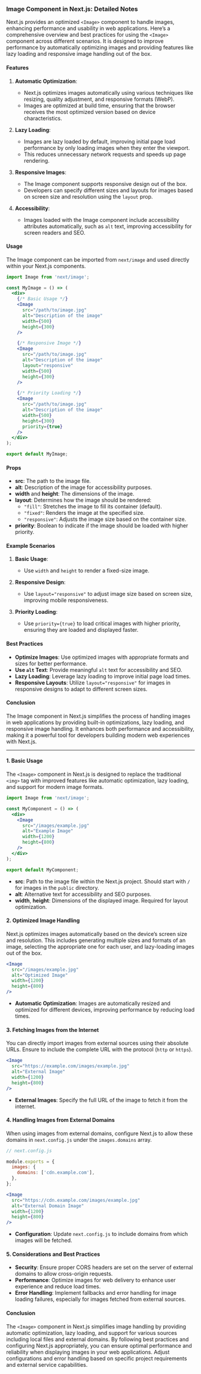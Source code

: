 ### Image Component in Next.js: Detailed Notes

Next.js provides an optimized `<Image>` component to handle images, enhancing performance and usability in web applications. Here’s a comprehensive overview and best practices for using the `<Image>` component across different scenarios.
It is designed to improve performance by automatically optimizing images and providing features like lazy loading and responsive image handling out of the box.

#### Features

1. **Automatic Optimization**:
   - Next.js optimizes images automatically using various techniques like resizing, quality adjustment, and responsive formats (WebP).
   - Images are optimized at build time, ensuring that the browser receives the most optimized version based on device characteristics.

2. **Lazy Loading**:
   - Images are lazy loaded by default, improving initial page load performance by only loading images when they enter the viewport.
   - This reduces unnecessary network requests and speeds up page rendering.

3. **Responsive Images**:
   - The Image component supports responsive design out of the box.
   - Developers can specify different sizes and layouts for images based on screen size and resolution using the `layout` prop.

4. **Accessibility**:
   - Images loaded with the Image component include accessibility attributes automatically, such as `alt` text, improving accessibility for screen readers and SEO.

#### Usage

The Image component can be imported from `next/image` and used directly within your Next.js components.

```jsx
import Image from 'next/image';

const MyImage = () => (
  <div>
    {/* Basic Usage */}
    <Image
      src="/path/to/image.jpg"
      alt="Description of the image"
      width={500}
      height={300}
    />

    {/* Responsive Image */}
    <Image
      src="/path/to/image.jpg"
      alt="Description of the image"
      layout="responsive"
      width={500}
      height={300}
    />

    {/* Priority Loading */}
    <Image
      src="/path/to/image.jpg"
      alt="Description of the image"
      width={500}
      height={300}
      priority={true}
    />
  </div>
);

export default MyImage;
```

#### Props

- **src**: The path to the image file.
- **alt**: Description of the image for accessibility purposes.
- **width** and **height**: The dimensions of the image.
- **layout**: Determines how the image should be rendered:
  - `"fill"`: Stretches the image to fill its container (default).
  - `"fixed"`: Renders the image at the specified size.
  - `"responsive"`: Adjusts the image size based on the container size.
- **priority**: Boolean to indicate if the image should be loaded with higher priority.

#### Example Scenarios

1. **Basic Usage**:
   - Use `width` and `height` to render a fixed-size image.

2. **Responsive Design**:
   - Use `layout="responsive"` to adjust image size based on screen size, improving mobile responsiveness.

3. **Priority Loading**:
   - Use `priority={true}` to load critical images with higher priority, ensuring they are loaded and displayed faster.

#### Best Practices

- **Optimize Images**: Use optimized images with appropriate formats and sizes for better performance.
- **Use `alt` Text**: Provide meaningful `alt` text for accessibility and SEO.
- **Lazy Loading**: Leverage lazy loading to improve initial page load times.
- **Responsive Layouts**: Utilize `layout="responsive"` for images in responsive designs to adapt to different screen sizes.

#### Conclusion

The Image component in Next.js simplifies the process of handling images in web applications by providing built-in optimizations, lazy loading, and responsive image handling. It enhances both performance and accessibility, making it a powerful tool for developers building modern web experiences with Next.js.


---


#### 1. **Basic Usage**

The `<Image>` component in Next.js is designed to replace the traditional `<img>` tag with improved features like automatic optimization, lazy loading, and support for modern image formats.

```jsx
import Image from 'next/image';

const MyComponent = () => (
  <div>
    <Image
      src="/images/example.jpg"
      alt="Example Image"
      width={1200}
      height={800}
    />
  </div>
);

export default MyComponent;
```

- **src**: Path to the image file within the Next.js project. Should start with `/` for images in the `public` directory.
- **alt**: Alternative text for accessibility and SEO purposes.
- **width**, **height**: Dimensions of the displayed image. Required for layout optimization.

#### 2. **Optimized Image Handling**

Next.js optimizes images automatically based on the device’s screen size and resolution. This includes generating multiple sizes and formats of an image, selecting the appropriate one for each user, and lazy-loading images out of the box.

```jsx
<Image
  src="/images/example.jpg"
  alt="Optimized Image"
  width={1200}
  height={800}
/>
```

- **Automatic Optimization**: Images are automatically resized and optimized for different devices, improving performance by reducing load times.

#### 3. **Fetching Images from the Internet**

You can directly import images from external sources using their absolute URLs. Ensure to include the complete URL with the protocol (`http` or `https`).

```jsx
<Image
  src="https://example.com/images/example.jpg"
  alt="External Image"
  width={1200}
  height={800}
/>
```

- **External Images**: Specify the full URL of the image to fetch it from the internet.

#### 4. **Handling Images from External Domains**

When using images from external domains, configure Next.js to allow these domains in `next.config.js` under the `images.domains` array.

```javascript
// next.config.js

module.exports = {
  images: {
    domains: ['cdn.example.com'],
  },
};
```

```jsx
<Image
  src="https://cdn.example.com/images/example.jpg"
  alt="External Domain Image"
  width={1200}
  height={800}
/>
```

- **Configuration**: Update `next.config.js` to include domains from which images will be fetched.

#### 5. **Considerations and Best Practices**

- **Security**: Ensure proper CORS headers are set on the server of external domains to allow cross-origin requests.
- **Performance**: Optimize images for web delivery to enhance user experience and reduce load times.
- **Error Handling**: Implement fallbacks and error handling for image loading failures, especially for images fetched from external sources.

#### Conclusion

The `<Image>` component in Next.js simplifies image handling by providing automatic optimization, lazy loading, and support for various sources including local files and external domains. By following best practices and configuring Next.js appropriately, you can ensure optimal performance and reliability when displaying images in your web applications. Adjust configurations and error handling based on specific project requirements and external service capabilities.

